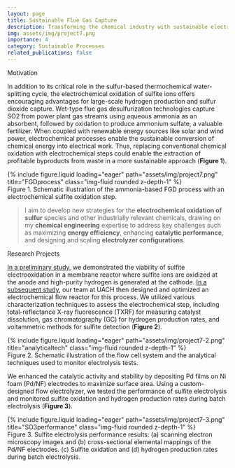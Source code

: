 ```yaml
---
layout: page
title: Sustainable Flue Gas Capture
description: Transforming the chemical industry with sustainable electrochemistry
img: assets/img/project7.png
importance: 4
category: Sustainable Processes
related_publications: false
---
```


<p class="font-weight-bold">Motivation</p>

In addition to its critical role in the sulfur-based thermochemical water-splitting cycle, the electrochemical oxidation of sulfite ions offers encouraging advantages for large-scale hydrogen production and sulfur dioxide capture. Wet-type flue gas desulfurization technologies capture SO2 from power plant gas streams using aqueous ammonia as an absorbent, followed by oxidation to produce ammonium sulfate, a valuable fertilizer. When coupled with renewable energy sources like solar and wind power, electrochemical processes enable the sustainable conversion of chemical energy into electrical work. Thus, replacing conventional chemical oxidation with electrochemical steps could enable the extraction of profitable byproducts from waste in a more sustainable approach (<strong>Figure 1</strong>). 

<div class="row">
    <div class="col-sm mt-3 mt-md-0">
        {% include figure.liquid loading="eager" path="assets/img/project7.png" title="FGDprocess" class="img-fluid rounded z-depth-1" %}
    </div>
</div>
<div class="caption">
    Figure 1. Schematic illustration of the ammonia-based FGD process with an electrochemical sulfite oxidation step.
</div>

> I aim to develop new strategies for the <strong>electrochemical oxidation of sulfur</strong> species and other industrially relevant chemicals,
> drawing on my <strong>chemical engineering</strong> expertise to address key challenges such as maximizing <strong>energy efficiency</strong>,
> enhancing <strong>catalytic performance</strong>, and designing and scaling <strong>electrolyzer configurations</strong>.   

<p class="font-weight-bold">Research Projects</p>

[In a preliminary study](https://doi.org/10.1016/j.ijhydene.2019.08.213), we demonstrated the viability of sulfite electrooxidation in a membrane reactor where sulfite ions are oxidized at the anode and high-purity hydrogen is generated at the cathode. [In a subsequent study](https://doi.org/10.1021/acs.est.0c04190), our team at UACH then designed and optimized an electrochemical flow reactor for this process. We utilized various characterization techniques to assess the electrochemical step, including total-reflectance X-ray fluorescence (TXRF) for measuring catalyst dissolution, gas chromatography (GC) for hydrogen production rates, and voltammetric methods for sulfite detection (<strong>Figure 2</strong>). 

<div class="row">
    <div class="col-sm mt-3 mt-md-0">
        {% include figure.liquid loading="eager" path="assets/img/project7-2.png" title="analyticaltech" class="img-fluid rounded z-depth-1" %}
    </div>
</div>
<div class="caption">
    Figure 2. Schematic illustration of the flow cell system and the analytical techniques used to monitor electrolysis tests.
</div>

We enhanced the catalytic activity and stability by depositing Pd films on Ni foam (Pd/NF) electrodes to maximize surface area. Using a custom-designed flow electrolyzer, we tested the performance of sulfite electrolysis and monitored sulfite oxidation and hydrogen production rates during batch electrolysis (<strong>Figure 3</strong>). 

<div class="row">
    <div class="col-sm mt-3 mt-md-0">
        {% include figure.liquid loading="eager" path="assets/img/project7-3.png" title="SO3performance" class="img-fluid rounded z-depth-1" %}
    </div>
</div>
<div class="caption">
    Figure 3. Sulfite electrolysis performance results: (a) scanning electron microscopy images and (b) cross-sectional elemental mappings of the Pd/NF electrodes. (c) Sulfite oxidation and (d) hydrogen production rates during batch electrolysis.
</div>
